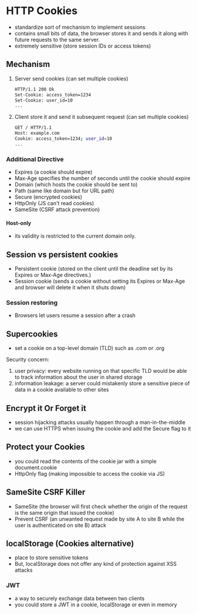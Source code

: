 # HTTP Cookies

- standardize sort of mechanism to implement sessions
- contains small bits of data, the browser stores it and sends it along with future requests to the same server.
- extremely sensitive (store session IDs or access tokens)

## Mechanism

1. Server send cookies (can set multiple cookies)

    ```bash
    HTTP/1.1 200 Ok
    Set-Cookie: access_token=1234
    Set-Cookie: user_id=10
    ...
    ```

2. Client store it and send it subsequent request (can set multiple cookies)

    ```bash
    GET / HTTP/1.1
    Host: example.com
    Cookie: access_token=1234; user_id=10
    ...
    ```

### Additional Directive

- Expires (a cookie should expire)
- Max-Age specifies the number of seconds until the cookie should expire
- Domain (which hosts the cookie should be sent to)
- Path (same like domain but for URL path)
- Secure (encrypted cookies)
- HttpOnly (JS can't read cookies)
- SameSite (CSRF attack prevention)

#### Host-only

- its validity is restricted to the current domain only.

## Session vs persistent cookies

- Persistent cookie (stored on the client until the deadline set by its Expires or Max-Age directives.)
- Session cookie (sends a cookie without setting its Expires or Max-Age and browser will delete it when it shuts down)

### Session restoring

- Browsers let users resume a session after a crash

## Supercookies

- set a cookie on a top-level domain (TLD) such as .com or .org

Security concern:

1. user privacy: every website running on that specific TLD would be able to track information about the user in shared storage
2. information leakage: a server could mistakenly store a sensitive piece of data in a cookie available to other sites

## Encrypt it Or Forget it

- session hijacking attacks usually happen through a man-in-the-middle
- we can use HTTPS when issuing the cookie and add the Secure flag to it

## Protect your Cookies

- you could read the contents of the cookie jar with a simple document.cookie
- HttpOnly flag (making impossible to access the cookie via JS)

## SameSite CSRF Killer

- SameSite (the browser will first check whether the origin of the request is the same origin that issued the cookie)
- Prevent CSRF (an unwanted request made by site A to site B while the user is authenticated on site B) attack

## localStorage (Cookies alternative)

- place to store sensitive tokens
- But, localStorage does not offer any kind of protection against XSS attacks

### JWT

- a way to securely exchange data between two clients
- you could store a JWT in a cookie, localStorage or even in memory 
